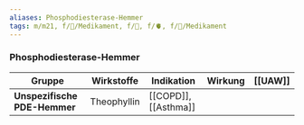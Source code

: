 ```yaml
---
aliases: Phosphodiesterase-Hemmer
tags: m/m21, f/💊/Medikament, f/🍆, f/🫀, f/💊/Medikament
---
```

### Phosphodiesterase-Hemmer
| Gruppe                       | Wirkstoffe  | Indikation           | Wirkung | [[UAW]] |
| ---------------------------- | ----------- | -------------------- | ------- | ------- |
| **Unspezifische PDE-Hemmer** | Theophyllin | [[COPD]], [[Asthma]] |         |         |
